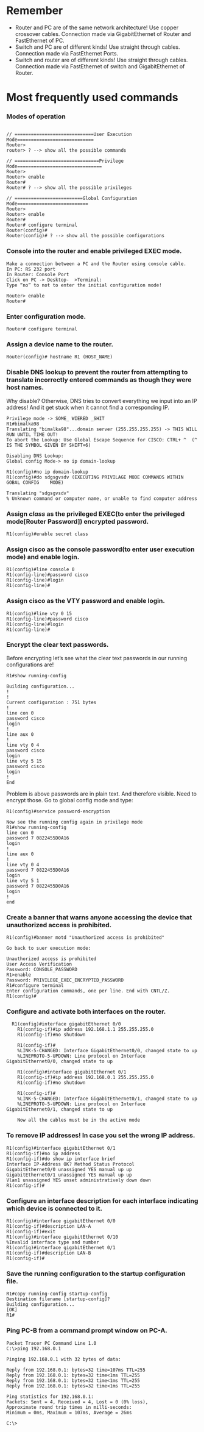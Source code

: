 # Remember
* Router and PC are of the same network architecture! Use copper crossover cables. Connection made via GigabitEthernet of Router and FastEthernet of PC.
* Switch and PC are of different kinds! Use straight through cables. Connection made via FastEthernet Ports.
* Switch and router are of different kinds! Use straight through cables. Connection made via FastEthernet of switch and GigabitEthernet of Router.

# Most frequently used commands

### Modes of operation


```

// =============================User Execution Mode============================
Router>
router> ? --> show all the possible commands

// ===============================Privilege Mode===============================
Router>
Router> enable
Router#
Router# ? --> show all the possible privileges

// =========================Global Configuration Mode==========================
Router>
Router> enable
Router#
Router# configure terminal
Router(config)#
Router(config)# ? --> show all the possible configurations

```


### Console into the router and enable privileged EXEC mode.
```
Make a connection between a PC and the Router using console cable.
In PC: RS 232 port
In Router: Console Port
Click on PC -> Desktop-  >Terminal:
Type “no” to not to enter the initial configuration mode!

Router> enable
Router#
```
### Enter configuration mode.
```
Router# configure terminal
```

### Assign a device name to the router.
```
Router(config)# hostname R1 (HOST_NAME)
```

### Disable DNS lookup to prevent the router from attempting to translate incorrectly entered commands as though they were host names.
Why disable? Otherwise, DNS tries to convert everything we input into an IP address! And it get stuck when it cannot find a corresponding IP.

```
Privilege mode -> SOME_ WIERED _SHIT
R1#bimalka98
Translating "bimalka98"...domain server (255.255.255.255) -> THIS WILL RUN UNTIL TIME OUT!
To abort the Lookup: Use Global Escape Sequence for CISCO: CTRL+ ^  (^ IS THE SYMBOL GIVEN BY SHIFT+6)

Disabling DNS Lookup:
Global config Mode-> no ip domain-lookup

R1(config)#no ip domain-lookup
R1(config)#do sdgsgvsdv (EXECUTING PRIVILAGE MODE COMMANDS WITHIN 	GOBAL CONFIG 	MODE)

Translating "sdgsgvsdv"
% Unknown command or computer name, or unable to find computer address
```

### Assign *class* as the privileged EXEC(to enter the privileged mode[Router Password]) encrypted password.

```
R1(config)#enable secret class
```

### Assign cisco as the console password(to enter user execution mode) and enable login.

```
R1(config)#line console 0
R1(config-line)#password cisco
R1(config-line)#login
R1(config-line)#
```

### Assign cisco as the VTY password and enable login.
```
R1(config)#line vty 0 15
R1(config-line)#password cisco
R1(config-line)#login
R1(config-line)#
```

### Encrypt the clear text passwords.
Before encrypting let’s see what the clear text passwords in our running configurations are!
```
R1#show running-config 

Building configuration...
!
!
Current configuration : 751 bytes
!
line con 0
password cisco
login
!
line aux 0
!
line vty 0 4
password cisco
login
line vty 5 15
password cisco
login
!
End
```

Problem is above passwords are in plain text. And therefore visible. Need to encrypt those.
Go to global config mode and type:

```
R1(config)#service password-encryption

Now see the running config again in privilege mode
R1#show running-config
line con 0
password 7 0822455D0A16
login
!
line aux 0
!
line vty 0 4
password 7 0822455D0A16
login
line vty 5 1
password 7 0822455D0A16
login
!
end
```

### Create a banner that warns anyone accessing the device that unauthorized access is prohibited.

```
R1(config)#banner motd "Unauthorized access is prohibited"

Go back to suer execution mode:

Unauthorized access is prohibited
User Access Verification
Password: CONSOLE_PASSWORD
R1>enable
Password: PRIVILEGE_EXEC_ENCRYPTED_PASSWORD
R1#configure terminal
Enter configuration commands, one per line. End with CNTL/Z.
R1(config)#
```

### Configure and activate both interfaces on the router.

```
  R1(config)#interface gigabitEthernet 0/0
	R1(config-if)#ip address 192.168.1.1 255.255.255.0
	R1(config-if)#no shutdown

	R1(config-if)#
	%LINK-5-CHANGED: Interface GigabitEthernet0/0, changed state to up
	%LINEPROTO-5-UPDOWN: Line protocol on Interface GigabitEthernet0/0, changed state to up

	R1(config)#interface gigabitEthernet 0/1
	R1(config-if)#ip address 192.168.0.1 255.255.255.0
	R1(config-if)#no shutdown

	R1(config-if)#
	%LINK-5-CHANGED: Interface GigabitEthernet0/1, changed state to up
	%LINEPROTO-5-UPDOWN: Line protocol on Interface GigabitEthernet0/1, changed state to up

	Now all the cables must be in the active mode 
```

### To remove IP addresses! In case you set the wrong IP address.

```
R1(config)#interface gigabitEthernet 0/1
R1(config-if)#no ip address
R1(config-if)#do show ip interface brief
Interface IP-Address OK? Method Status Protocol 
GigabitEthernet0/0 unassigned YES manual up up 
GigabitEthernet0/1 unassigned YES manual up up 
Vlan1 unassigned YES unset administratively down down
R1(config-if)#
```

### Configure an interface description for each interface indicating which device is connected to it.
```
R1(config)#interface gigabitEthernet 0/0
R1(config-if)#description LAN-A
R1(config-if)#exit
R1(config)#interface gigabitEthernet 0/10
%Invalid interface type and number
R1(config)#interface gigabitEthernet 0/1
R1(config-if)#description LAN-B
R1(config-if)#
```
### Save the running configuration to the startup configuration file.
```
R1#copy running-config startup-config 
Destination filename [startup-config]? 
Building configuration...
[OK]
R1#
```

### Ping PC-B from a command prompt window on PC-A.
```
Packet Tracer PC Command Line 1.0
C:\>ping 192.168.0.1

Pinging 192.168.0.1 with 32 bytes of data:

Reply from 192.168.0.1: bytes=32 time=107ms TTL=255
Reply from 192.168.0.1: bytes=32 time<1ms TTL=255
Reply from 192.168.0.1: bytes=32 time<1ms TTL=255
Reply from 192.168.0.1: bytes=32 time<1ms TTL=255

Ping statistics for 192.168.0.1:
Packets: Sent = 4, Received = 4, Lost = 0 (0% loss),
Approximate round trip times in milli-seconds:
Minimum = 0ms, Maximum = 107ms, Average = 26ms

C:\>
```


